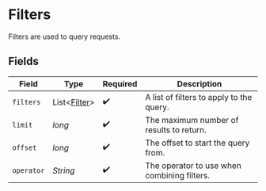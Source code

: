 # Filters

Filters are used to query requests.


## Fields

| Field                                          | Type                                           | Required                                       | Description                                    |
| ---------------------------------------------- | ---------------------------------------------- | ---------------------------------------------- | ---------------------------------------------- |
| `filters`                                      | List\<[Filter](../../models/shared/Filter.md)> | :heavy_check_mark:                             | A list of filters to apply to the query.       |
| `limit`                                        | *long*                                         | :heavy_check_mark:                             | The maximum number of results to return.       |
| `offset`                                       | *long*                                         | :heavy_check_mark:                             | The offset to start the query from.            |
| `operator`                                     | *String*                                       | :heavy_check_mark:                             | The operator to use when combining filters.    |